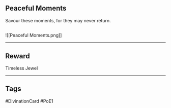 ## Peaceful Moments
Savour these moments, for they may never return.
## 
![[Peaceful Moments.png]]

---
## Reward
Timeless Jewel

---
## Tags
#DivinationCard
#PoE1